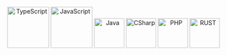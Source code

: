 <p align="center">
    <img width="97" src="https://img.shields.io/badge/typescript-%23007ACC.svg?style=for-the-badge&logo=typescript&logoColor=white" alt="TypeScript">
    <img width="97" src="https://img.shields.io/badge/javascript-%23323330.svg?style=for-the-badge&logo=javascript&logoColor=%23F7DF1E" alt="JavaScript">
    <img width="70" src="https://img.shields.io/badge/java-%23ED8B00.svg?style=for-the-badge&logo=openjdk&logoColor=white" alt="Java">
    <img width="70" src="https://img.shields.io/badge/c%23-%23239120.svg?style=for-the-badge&logo=csharp&logoColor=white" alt="CSharp">
    <img width="70" src="https://img.shields.io/badge/php-%23777BB4.svg?style=for-the-badge&logo=php&logoColor=white" alt="PHP">
    <img width="70" src="https://img.shields.io/badge/rust-%23000000.svg?style=for-the-badge&logo=rust&logoColor=white" alt="RUST">
</p>

